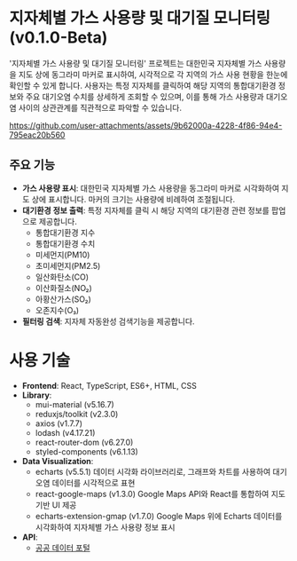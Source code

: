 # 지자체별 가스 사용량 및 대기질 모니터링 (v0.1.0-Beta)
'지자체별 가스 사용량 및 대기질 모니터링' 프로젝트는 대한민국 지자체별 가스 사용량을 지도 상에 동그라미 마커로 표시하여, 시각적으로 각 지역의 가스 사용 현황을 한눈에 확인할 수 있게 합니다. 사용자는 특정 지자체를 클릭하여 해당 지역의 통합대기환경 정보와 주요 대기오염 수치를 상세하게 조회할 수 있으며, 이를 통해 가스 사용량과 대기오염 사이의 상관관계를 직관적으로 파악할 수 있습니다.

https://github.com/user-attachments/assets/9b62000a-4228-4f86-94e4-795eac20b560


## 주요 기능
- **가스 사용량 표시**: 대한민국 지자체별 가스 사용량을 동그라미 마커로 시각화하여 지도 상에 표시합니다. 마커의 크기는 사용량에 비례하여 조절됩니다.
- **대기환경 정보 출력**:
  특정 지자체를 클릭 시 해당 지역의 대기환경 관련 정보를 팝업으로 제공합니다.
  - 통합대기환경 지수
  - 통합대기환경 수치
  - 미세먼지(PM10)
  - 초미세먼지(PM2.5)
  - 일산화탄소(CO)
  - 이산화질소(NO₂)
  - 아황산가스(SO₂)
  - 오존지수(O₃)
- **필터링 검색**: 지자체 자동완성 검색기능을 제공합니다.

# 사용 기술
- **Frontend**: React, TypeScript, ES6+, HTML, CSS
- **Library**:
  - mui-material (v5.16.7)
  - reduxjs/toolkit (v2.3.0)
  - axios (v1.7.7)
  - lodash (v4.17.21)
  - react-router-dom (v6.27.0)
  - styled-components (v6.1.13)
- **Data Visualization**:
  - echarts (v5.5.1)
    데이터 시각화 라이브러리로, 그래프와 차트를 사용하여 대기오염 데이터를 시각적으로 표현
  - react-google-maps (v1.3.0)
    Google Maps API와 React를 통합하여 지도 기반 UI 제공
  - echarts-extension-gmap (v1.7.0)
    	Google Maps 위에 Echarts 데이터를 시각화하여 지자체별 가스 사용량 정보 표시
- **API**:
  - [공공 데이터 포털](https://www.data.go.kr/index.do)
